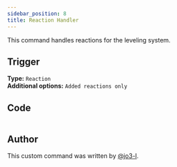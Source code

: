 ```yaml
---
sidebar_position: 8
title: Reaction Handler
---
```


This command handles reactions for the leveling system.

## Trigger

**Type:** `Reaction`<br />
**Additional options:** `Added reactions only`

## Code

```go file=../../../src/leveling/reaction_handler.go.tmpl

```

## Author

This custom command was written by [@jo3-l](https://github.com/jo3-l).
